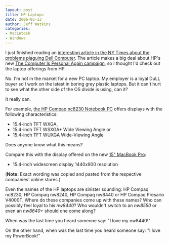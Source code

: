 ```yaml
---
layout: post
title: HP Laptops
date: 2006-05-13
author: Jeff Watkins
categories:
- Macintosh
- Windows
---
```


I just finished reading an [interesting article in the NY Times about the problems plaguing Dell Computer](http://www.nytimes.com/2006/05/13/technology/13computer.html?pagewanted=all). The article makes a big deal about HP's new [The Computer Is Personal Again campaign](http://www.hp.com/personalagain/us/en/index.html?mtxs=home-hho&mtxb=B1&mtxl=L1), so I thought I'd check out the laptop offerings from HP.

No. I'm not in the market for a new PC laptop. My employer is a loyal DuLL buyer so I work on the latest in boring grey plastic laptops. But it can't hurt to see what the other side of the OS divide is using, can it?

It really can.

For example, [the HP Compaq nc8230 Notebook PC](http://h10010.www1.hp.com/wwpc/us/en/sm/WF25a/321957-64295-89315-321838-f1-447338.html) offers displays with the following characteristics:

* 15\.4-inch TFT WXGA,
* 15\.4-inch TFT WSXGA+ Wide Viewing Angle or
* 15\.4-inch TFT WUXGA Wide-Viewing Angle

Does anyone know what this means?

Compare this with the display offered on the new [15" MacBook Pro](http://store.apple.com/1-800-MY-APPLE/WebObjects/AppleStore.woa/wo/0.RSLID?mco=608880DF&nclm=MacBookPro):

* 15\.4-inch widescreen display 1440x900 resolution

(**Note:** Exact wording was copied and pasted from the respective companies' online stores.)

Even the names of the HP laptops are sinister sounding: HP Compaq nc8230, HP Compaq nw8240, HP Compaq nw8440 or HP Compaq Presario V4000T. Where do these companies come up with these names? Who can possibly feel loyal to his *nw8440*? Who wouldn't switch to an *nw8550* or even an *nw8640+* should one come along?

When was the last time you heard someone say: "I love my nw8440!"

On the other hand, when was the last time you heard someone say: "I love my PowerBook!"